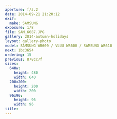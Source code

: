 ```yaml
---
aperture: f/3.2
date: 2014-09-21 21:20:12
exif:
  make: SAMSUNG
exposure: 1/8
file: SAM_6687.JPG
gallery: 2014-autumn-holidays
layout: gallery-photo
model: SAMSUNG WB600 / VLUU WB600 / SAMSUNG WB610
next: 1bc3654
ordering: 15
previous: 878cc7f
sizes:
  640w:
    height: 480
    width: 640
  200x200:
    height: 200
    width: 200
  96x96:
    height: 96
    width: 96
title: 
---
```


